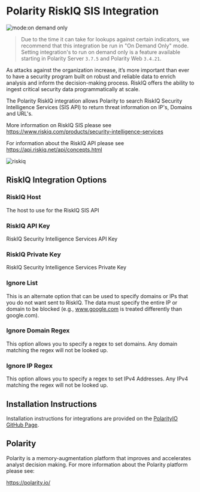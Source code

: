 # Polarity RiskIQ SIS Integration

![mode:on demand only](https://img.shields.io/badge/mode-on%20demand%20only-blue.svg)

> Due to the time it can take for lookups against certain indicators, we recommend that this integration be run in "On Demand Only" mode.  Setting integration's to run on demand only is a feature available starting in Polarity Server `3.7.5` and Polarity Web `3.4.21`.

As attacks against the organization increase, it’s more important than ever to have a security program built on robust and reliable data to enrich analysis and inform the decision-making process. RiskIQ offers the ability to ingest critical security data programmatically at scale.

The Polarity RiskIQ integration allows Polarity to search RiskIQ Security Intelligence Services (SIS API) to return threat information on IP's, Domains and URL's.

More information on RiskIQ SIS please see https://www.riskiq.com/products/security-intelligence-services

For information about the RiskIQ API please see https://api.riskiq.net/api/concepts.html

![riskiq](https://user-images.githubusercontent.com/22529325/55735171-d4df4000-59ee-11e9-93ff-43fe541c593f.gif)

## RiskIQ Integration Options

### RiskIQ Host
The host to use for the RiskIQ SIS API

### RiskIQ API Key

RiskIQ Security Intelligence Services API Key

### RiskIQ Private Key

RiskIQ Security Intelligence Services Private Key

### Ignore List

This is an alternate option that can be used to specify domains or IPs that you do not want sent to RiskIQ.  The data must specify the entire IP or domain to be blocked (e.g., www.google.com is treated differently than google.com).

### Ignore Domain Regex

This option allows you to specify a regex to set domains.  Any domain matching the regex will not be looked up.

### Ignore IP Regex

This option allows you to specify a regex to set IPv4 Addresses.  Any IPv4 matching the regex will not be looked up. 

## Installation Instructions

Installation instructions for integrations are provided on the [PolarityIO GitHub Page](https://polarityio.github.io/).

## Polarity

Polarity is a memory-augmentation platform that improves and accelerates analyst decision making.  For more information about the Polarity platform please see:

https://polarity.io/
